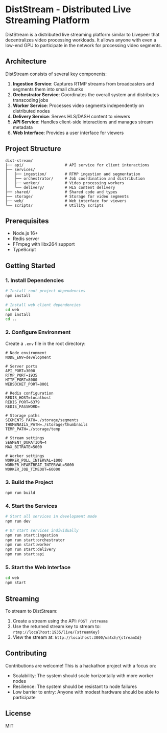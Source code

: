 # DistStream - Distributed Live Streaming Platform

DistStream is a distributed live streaming platform similar to Livepeer that decentralizes video processing workloads. It allows anyone with even a low-end GPU to participate in the network for processing video segments.

## Architecture

DistStream consists of several key components:

1. **Ingestion Service**: Captures RTMP streams from broadcasters and segments them into small chunks
2. **Orchestrator Service**: Coordinates the overall system and distributes transcoding jobs
3. **Worker Service**: Processes video segments independently on distributed nodes
4. **Delivery Service**: Serves HLS/DASH content to viewers
5. **API Service**: Handles client-side interactions and manages stream metadata
6. **Web Interface**: Provides a user interface for viewers

## Project Structure

```
dist-stream/
├── api/                  # API service for client interactions
├── services/
│   ├── ingestion/        # RTMP ingestion and segmentation
│   ├── orchestrator/     # Job coordination and distribution
│   ├── worker/           # Video processing workers
│   └── delivery/         # HLS content delivery
├── shared/               # Shared code and types
├── storage/              # Storage for video segments
├── web/                  # Web interface for viewers
└── scripts/              # Utility scripts
```

## Prerequisites

- Node.js 16+
- Redis server
- FFmpeg with libx264 support
- TypeScript

## Getting Started

### 1. Install Dependencies

```bash
# Install root project dependencies
npm install

# Install web client dependencies
cd web
npm install
cd ..
```

### 2. Configure Environment

Create a `.env` file in the root directory:

```
# Node environment
NODE_ENV=development

# Server ports
API_PORT=3000
RTMP_PORT=1935
HTTP_PORT=8000
WEBSOCKET_PORT=8001

# Redis configuration
REDIS_HOST=localhost
REDIS_PORT=6379
REDIS_PASSWORD=

# Storage paths
SEGMENTS_PATH=./storage/segments
THUMBNAILS_PATH=./storage/thumbnails
TEMP_PATH=./storage/temp

# Stream settings
SEGMENT_DURATION=4
MAX_BITRATE=5000

# Worker settings
WORKER_POLL_INTERVAL=1000
WORKER_HEARTBEAT_INTERVAL=5000
WORKER_JOB_TIMEOUT=60000
```

### 3. Build the Project

```bash
npm run build
```

### 4. Start the Services

```bash
# Start all services in development mode
npm run dev

# Or start services individually
npm run start:ingestion
npm run start:orchestrator
npm run start:worker
npm run start:delivery
npm run start:api
```

### 5. Start the Web Interface

```bash
cd web
npm start
```

## Streaming

To stream to DistStream:

1. Create a stream using the API: `POST /streams`
2. Use the returned stream key to stream to: `rtmp://localhost:1935/live/{streamKey}`
3. View the stream at: `http://localhost:3000/watch/{streamId}`

## Contributing

Contributions are welcome! This is a hackathon project with a focus on:

- Scalability: The system should scale horizontally with more worker nodes
- Resilience: The system should be resistant to node failures
- Low barrier to entry: Anyone with modest hardware should be able to participate

## License

MIT
